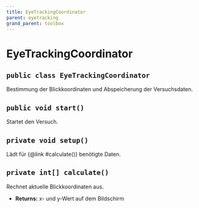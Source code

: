 ```yaml
---
title: EyeTrackingCoordinator
parent: eyetracking
grand_parent: toolbox
---
```


# EyeTrackingCoordinator


## `public class EyeTrackingCoordinator`

Bestimmung der Blickkoordinaten und Abspeicherung der Versuchsdaten.

## `public void start()`

Startet den Versuch.

## `private void setup()`

Lädt für {@link #calculate()} benötigte Daten.

## `private int[] calculate()`

Rechnet aktuelle Blickkoordinaten aus.

 * **Returns:** x- und y-Wert auf dem Bildschirm
